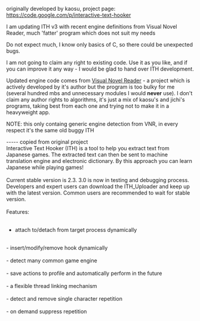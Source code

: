 originally developed by kaosu, project page: https://code.google.com/p/interactive-text-hooker

I am updating ITH v3 with recent engine definitions from Visual Novel Reader, much 'fatter' program which does not suit my needs

Do not expect much, I know only basics of C, so there could be unexpected bugs.

I am not going to claim any right to existing code. Use it as you like, and if you can improve it any way - I would be glad to hand over ITH development.

Updated engine code comes from <a href='http://sakuradite.com/wiki/en/VNR'>Visual Novel Reader</a> - a project which is actively developed by it's author but the program is too bulky for me (several hundred mbs and unnecessary modules I would <b>never</b> use). I don't claim any author rights to algorithms, it's just a mix of kaosu's and jichi's programs, taking best from each one and trying not to make it in a heavyweight app.

NOTE: this only containg generic engine detection from VNR, in every respect it's the same old buggy ITH

----- copied from original project<br>
Interactive Text Hooker (ITH) is a tool to help you extract text from Japanese games. The extracted text can then be sent to machine translation engine and electronic dictionary. By this approach you can learn Japanese while playing games!<br>
<br>
Current stable version is 2.3. 3.0 is now in testing and debugging process. Developers and expert users can download the ITH_Uploader and keep up with the latest version. Common users are recommended to wait for stable version.<br>
<br>
Features:<br>
<br>
- attach to/detach from target process dynamically<br>
<br>
- insert/modify/remove hook dynamically<br>
<br>
- detect many common game engine<br>
<br>
- save actions to profile and automatically perform in the future<br>
<br>
- a flexible thread linking mechanism<br>
<br>
- detect and remove single character repetition<br>
<br>
- on demand suppress repetition